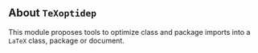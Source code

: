 About `TeXoptidep`
------------------

This module proposes tools to optimize class and package imports into a `LaTeX` class, package or document.
